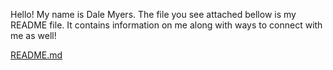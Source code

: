 Hello! My name is Dale Myers. The file you see attached bellow is my README file. It contains information on me along with ways to connect with me as well!

[README.md](https://github.com/NephilimOfHades/NephilimOfHades/files/14455142/README.md)
